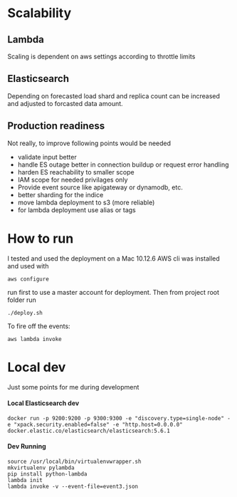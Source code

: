 # Scalability

## Lambda

Scaling is dependent on aws settings according to throttle limits

## Elasticsearch

Depending on forecasted load shard and replica count can be increased and adjusted to
forcasted data amount. 

## Production readiness

Not really, to improve following points would be needed

- validate input better
- handle ES outage better in connection buildup or request error handling
- harden ES reachability to smaller scope
- IAM scope for needed privilages only
- Provide event source like apigateway or dynamodb, etc.
- better sharding for the indice
- move lambda deployment to s3 (more reliable)
- for lambda deployment use alias or tags

# How to run

I tested and used the deployment on a Mac 10.12.6
AWS cli was installed and used with 
```
aws configure
```
run first to use a master account for deployment.
Then from project root folder run 
```
./deploy.sh
```

To fire off the events:
```
aws lambda invoke

```

# Local dev

Just some points for me during development

#### Local Elasticsearch dev

```
docker run -p 9200:9200 -p 9300:9300 -e "discovery.type=single-node" -e "xpack.security.enabled=false" -e "http.host=0.0.0.0" docker.elastic.co/elasticsearch/elasticsearch:5.6.1
```
#### Dev Running

```
source /usr/local/bin/virtualenvwrapper.sh 
mkvirtualenv pylambda
pip install python-lambda
lambda init
lambda invoke -v --event-file=event3.json
```
